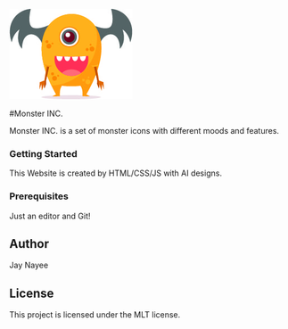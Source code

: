 ![It is monster icon!](images/orange.jpg "The logo")


#Monster INC.

Monster INC. is a set of monster icons with different moods and features.

### Getting Started
This Website is created by HTML/CSS/JS with AI designs.


### Prerequisites
Just an editor and Git!

## Author
Jay Nayee

## License
This project is licensed under the MLT license.
